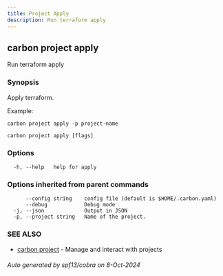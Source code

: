 ```yaml
---
title: Project Apply
description: Run terraform apply
---
```


## carbon project apply

Run terraform apply

### Synopsis

Apply terraform.

Example:

	carbon project apply -p project-name



```
carbon project apply [flags]
```

### Options

```
  -h, --help   help for apply
```

### Options inherited from parent commands

```
      --config string    config file (default is $HOME/.carbon.yaml)
      --debug            Debug mode
  -j, --json             Output in JSON
  -p, --project string   Name of the project.
```

### SEE ALSO

* [carbon project](carbon_project.md)	 - Manage and interact with projects

###### Auto generated by spf13/cobra on 8-Oct-2024
